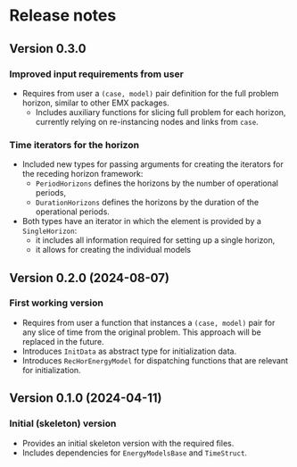 # Release notes


## Version 0.3.0

### Improved input requirements from user

* Requires from user a `(case, model)` pair definition for the full problem horizon,
similar to other EMX packages.
  * Includes auxiliary functions for slicing full problem for each horizon, currently
  relying on re-instancing nodes and links from `case`.

### Time iterators for the horizon

* Included new types for passing arguments for creating the iterators for the receding horizon framework:
  * `PeriodHorizons` defines the horizons by the number of operational periods,
  * `DurationHorizons` defines the horizons by the duration of the operational periods.
* Both types have an iterator in which the element is provided by a `SingleHorizon`:
  * it includes all information required for setting up a single horizon,
  * it allows for creating the individual models

## Version 0.2.0 (2024-08-07)

### First working version

* Requires from user a function that instances a `(case, model)` pair for any
slice of time from the original problem. This approach will be replaced in the
future.
* Introduces `InitData` as abstract type for initialization data.
* Introduces `RecHorEnergyModel` for dispatching functions that are relevant for
initialization.

## Version 0.1.0 (2024-04-11)

### Initial (skeleton) version

* Provides an initial skeleton version with the required files.
* Includes dependencies for `EnergyModelsBase` and `TimeStruct`.
